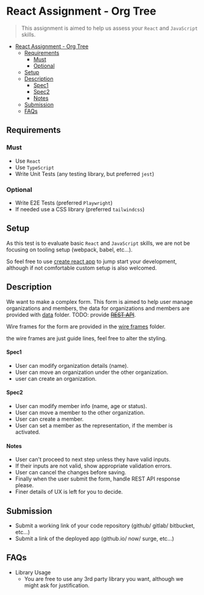 # React Assignment - Org Tree

> This assignment is aimed to help us assess your `React` and `JavaScript` skills.

- [React Assignment - Org Tree](#react-assignment---org-tree)
  - [Requirements](#requirements)
    - [Must](#must)
    - [Optional](#optional)
  - [Setup](#setup)
  - [Description](#description)
      - [Spec1](#spec1)
      - [Spec2](#spec2)
      - [Notes](#notes)
  - [Submission](#submission)
  - [FAQs](#faqs)

## Requirements

### Must

- Use `React`
- Use `TypeScript`
- Write Unit Tests (any testing library, but preferred `jest`)

### Optional

- Write E2E Tests (preferred `Playwright`)
- If needed use a CSS library (preferred `tailwindcss`)

## Setup

As this test is to evaluate basic `React` and `JavaScript` skills, we are not be focusing on tooling setup (webpack, babel, etc...).

So feel free to use [create react app](https://github.com/facebook/create-react-app) to jump start your development, although if not comfortable custom setup is also welcomed.

## Description

We want to make a complex form. This form is aimed to help user manage organizations and members, the data for organizations and members are provided with [data](./data/) folder. TODO: provide ~~[REST API]()~~.

Wire frames for the form are provided in the [wire frames](./wireframes) folder.

the wire frames are just guide lines, feel free to alter the styling.

#### Spec1

- User can modify organization details (name).
- User can move an organization under the other organization.
- user can create an organization.

#### Spec2

- User can modify member info (name, age or status).
- User can move a member to the other organization.
- User can create a member.
- User can set a member as the representation, if the member is activated.

#### Notes

- User can't proceed to next step unless they have valid inputs.
- If their inputs are not valid, show appropriate validation errors.
- User can cancel the changes before saving.
- Finally when the user submit the form, handle REST API response please.
- Finer details of UX is left for you to decide.

## Submission

- Submit a working link of your code repository (github/ gitlab/ bitbucket, etc...)
- Submit a link of the deployed app (github.io/ now/ surge, etc...)

## FAQs

- Library Usage
  - You are free to use any 3rd party library you want, although we might ask for justification.
